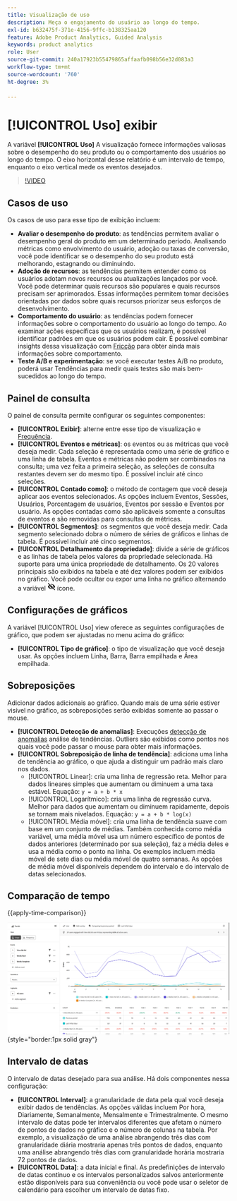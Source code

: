 ```yaml
---
title: Visualização de uso
description: Meça o engajamento do usuário ao longo do tempo.
exl-id: b632475f-371e-4156-9ffc-b138325aa120
feature: Adobe Product Analytics, Guided Analysis
keywords: product analytics
role: User
source-git-commit: 240a17923b55479865affaafb098b56e32d083a3
workflow-type: tm+mt
source-wordcount: '760'
ht-degree: 3%

---
```


# [!UICONTROL Uso] exibir

A variável **[!UICONTROL Uso]** A visualização fornece informações valiosas sobre o desempenho do seu produto ou o comportamento dos usuários ao longo do tempo. O eixo horizontal desse relatório é um intervalo de tempo, enquanto o eixo vertical mede os eventos desejados.

>[!VIDEO](https://video.tv.adobe.com/v/3421666/?learn=on)

## Casos de uso

Os casos de uso para esse tipo de exibição incluem:

* **Avaliar o desempenho do produto**: as tendências permitem avaliar o desempenho geral do produto em um determinado período. Analisando métricas como envolvimento do usuário, adoção ou taxas de conversão, você pode identificar se o desempenho do seu produto está melhorando, estagnando ou diminuindo.
* **Adoção de recursos**: as tendências permitem entender como os usuários adotam novos recursos ou atualizações lançados por você. Você pode determinar quais recursos são populares e quais recursos precisam ser aprimorados. Essas informações permitem tomar decisões orientadas por dados sobre quais recursos priorizar seus esforços de desenvolvimento.
* **Comportamento do usuário**: as tendências podem fornecer informações sobre o comportamento do usuário ao longo do tempo. Ao examinar ações específicas que os usuários realizam, é possível identificar padrões em que os usuários podem cair. É possível combinar insights dessa visualização com [Fricção](friction.md) para obter ainda mais informações sobre comportamento.
* **Teste A/B e experimentação**: se você executar testes A/B no produto, poderá usar Tendências para medir quais testes são mais bem-sucedidos ao longo do tempo.

## Painel de consulta

O painel de consulta permite configurar os seguintes componentes:

* **[!UICONTROL Exibir]**: alterne entre esse tipo de visualização e [Frequência](frequency.md).
* **[!UICONTROL Eventos e métricas]**: os eventos ou as métricas que você deseja medir. Cada seleção é representada como uma série de gráfico e uma linha de tabela. Eventos e métricas não podem ser combinados na consulta; uma vez feita a primeira seleção, as seleções de consulta restantes devem ser do mesmo tipo. É possível incluir até cinco seleções.
* **[!UICONTROL Contado como]**: o método de contagem que você deseja aplicar aos eventos selecionados. As opções incluem Eventos, Sessões, Usuários, Porcentagem de usuários, Eventos por sessão e Eventos por usuário. As opções contadas como são aplicáveis somente a consultas de eventos e são removidas para consultas de métricas.
* **[!UICONTROL Segmentos]**: os segmentos que você deseja medir. Cada segmento selecionado dobra o número de séries de gráficos e linhas de tabela. É possível incluir até cinco segmentos.
* **[!UICONTROL Detalhamento da propriedade]**: divide a série de gráficos e as linhas de tabela pelos valores da propriedade selecionada. Há suporte para uma única propriedade de detalhamento. Os 20 valores principais são exibidos na tabela e até dez valores podem ser exibidos no gráfico. Você pode ocultar ou expor uma linha no gráfico alternando a variável ![Mostrar ícone ocultar](../assets/hide-in-chart.png) ícone.

## Configurações de gráficos

A variável [!UICONTROL Uso] view oferece as seguintes configurações de gráfico, que podem ser ajustadas no menu acima do gráfico:

* **[!UICONTROL Tipo de gráfico]**: o tipo de visualização que você deseja usar. As opções incluem Linha, Barra, Barra empilhada e Área empilhada.

## Sobreposições

Adicionar dados adicionais ao gráfico. Quando mais de uma série estiver visível no gráfico, as sobreposições serão exibidas somente ao passar o mouse.

* **[!UICONTROL Detecção de anomalias]**: Execuções [detecção de anomalias](/help/analysis-workspace/c-anomaly-detection/anomaly-detection.md) análise de tendências. Outliers são exibidos como pontos nos quais você pode passar o mouse para obter mais informações.
* **[!UICONTROL Sobreposição de linha de tendência]**: adiciona uma linha de tendência ao gráfico, o que ajuda a distinguir um padrão mais claro nos dados.
   * [!UICONTROL Linear]: cria uma linha de regressão reta. Melhor para dados lineares simples que aumentam ou diminuem a uma taxa estável. Equação: `y = a + b * x`
   * [!UICONTROL Logarítmico]: cria uma linha de regressão curva. Melhor para dados que aumentam ou diminuem rapidamente, depois se tornam mais nivelados. Equação: `y = a + b * log(x)`
   * [!UICONTROL Média móvel]: cria uma linha de tendência suave com base em um conjunto de médias. Também conhecida como média variável, uma média móvel usa um número específico de pontos de dados anteriores (determinado por sua seleção), faz a média deles e usa a média como o ponto na linha. Os exemplos incluem média móvel de sete dias ou média móvel de quatro semanas. As opções de média móvel disponíveis dependem do intervalo e do intervalo de datas selecionados.

## Comparação de tempo

{{apply-time-comparison}}

![Comparação de tempo de uso](../assets/usage-compare.png){style="border:1px solid gray"}

## Intervalo de datas

O intervalo de datas desejado para sua análise. Há dois componentes nessa configuração:

* **[!UICONTROL Interval]**: a granularidade de data pela qual você deseja exibir dados de tendências. As opções válidas incluem Por hora, Diariamente, Semanalmente, Mensalmente e Trimestralmente. O mesmo intervalo de datas pode ter intervalos diferentes que afetam o número de pontos de dados no gráfico e o número de colunas na tabela. Por exemplo, a visualização de uma análise abrangendo três dias com granularidade diária mostraria apenas três pontos de dados, enquanto uma análise abrangendo três dias com granularidade horária mostraria 72 pontos de dados.
* **[!UICONTROL Data]**: a data inicial e final. As predefinições de intervalo de datas contínuo e os intervalos personalizados salvos anteriormente estão disponíveis para sua conveniência ou você pode usar o seletor de calendário para escolher um intervalo de datas fixo.
